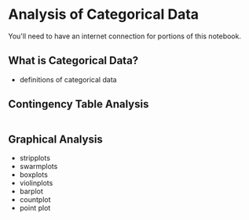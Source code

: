 # Analysis of Categorical Data

<div class="alert alert-danger">
You'll need to have an internet connection for portions of this notebook.
</div>

## What is Categorical Data?

* definitions of categorical data

## Contingency Table Analysis

```python

```

## Graphical Analysis

* stripplots
* swarmplots
* boxplots
* violinplots
* barplot
* countplot
* point plot

```python

```

```python

```
